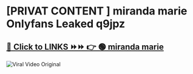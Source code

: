 
 # [PRIVAT CONTENT ] miranda marie Onlyfans Leaked q9jpz

## <h2><a href="https://clipsfans.com/miranda_marie&ref=git">🔗 Click to LINKS ⏩⏩ 👉 🟢 miranda marie </a></h2>

<a href="https://clipsfans.com/miranda_marie&ref=git" rel="nofollow" data-target="animated-image.originalLink"><img src="https://i.ibb.co.com/xMMVF88/686577567.gif" alt="Viral Video Original" style="max-width: 100%; display: inline-block;" data-target="animated-image.originalImage"></a>

